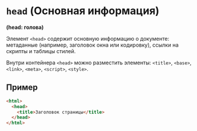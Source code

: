 # `head` (Основная информация)

**(head: голова)**

Элемент `<head>` содержит основную информацию о документе: метаданные (например, заголовок окна или кодировку), ссылки на скрипты и таблицы стилей.

Внутри контейнера `<head>` можно разместить элементы: `<title>`, `<base>`, `<link>`, `<meta>`, `<script>`, `<style>`.

## Пример

```html
<html>
  <head>
    <title>Заголовок страницы</title>
  </head>
</html>
```

